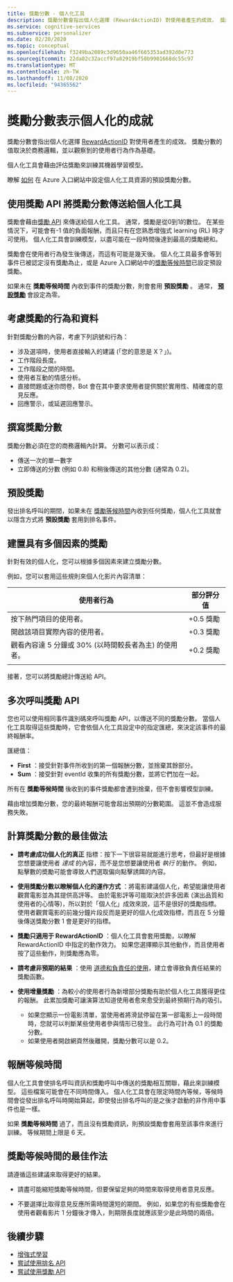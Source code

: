 ```yaml
---
title: 獎勵分數 - 個人化工具
description: 獎勵分數會指出個人化選擇 (RewardActionID) 對使用者產生的成效。 獎勵分數的值取決於商務邏輯，並以觀察到的使用者行為作為基礎。 個人化工具會藉由評估獎勵來訓練其機器學習模型。
ms.service: cognitive-services
ms.subservice: personalizer
ms.date: 02/20/2020
ms.topic: conceptual
ms.openlocfilehash: f3249ba2089c3d9650aa46f665353ad392d0e773
ms.sourcegitcommit: 22da82c32accf97a82919bf50b9901668dc55c97
ms.translationtype: MT
ms.contentlocale: zh-TW
ms.lasthandoff: 11/08/2020
ms.locfileid: "94365562"
---
```

# <a name="reward-scores-indicate-success-of-personalization"></a>獎勵分數表示個人化的成就

獎勵分數會指出個人化選擇 [RewardActionID](/rest/api/cognitiveservices/personalizer/rank/rank#response) 對使用者產生的成效。 獎勵分數的值取決於商務邏輯，並以觀察到的使用者行為作為基礎。

個人化工具會藉由評估獎勵來訓練其機器學習模型。

瞭解 [如何](how-to-settings.md#configure-rewards-for-the-feedback-loop) 在 Azure 入口網站中設定個人化工具資源的預設獎勵分數。

## <a name="use-reward-api-to-send-reward-score-to-personalizer"></a>使用獎勵 API 將獎勵分數傳送給個人化工具

獎勵會藉由[獎勵 API](/rest/api/cognitiveservices/personalizer/events/reward) 來傳送給個人化工具。 通常，獎勵是從0到1的數位。 在某些情況下，可能會有-1 值的負面報酬，而且只有在您熟悉增強式 learning (RL) 時才可使用。 個人化工具會訓練模型，以盡可能在一段時間後達到最高的獎勵總和。

獎勵會在使用者行為發生後傳送，而這有可能是幾天後。 個人化工具最多會等到事件已被認定沒有獎勵為止，或是 Azure 入口網站中的[獎勵等候時間](#reward-wait-time)已設定預設獎勵。

如果未在 **獎勵等候時間** 內收到事件的獎勵分數，則會套用 **預設獎勵** 。 通常， **[預設獎勵](how-to-settings.md#configure-reward-settings-for-the-feedback-loop-based-on-use-case)** 會設定為零。


## <a name="behaviors-and-data-to-consider-for-rewards"></a>考慮獎勵的行為和資料

針對獎勵分數的內容，考慮下列訊號和行為：

* 涉及選項時，使用者直接輸入的建議 (「您的意思是 X？」)。
* 工作階段長度。
* 工作階段之間的時間。
* 使用者互動的情感分析。
* 直接問題或迷你問卷，Bot 會在其中要求使用者提供關於實用性、精確度的意見反應。
* 回應警示，或延遲回應警示。

## <a name="composing-reward-scores"></a>撰寫獎勵分數

獎勵分數必須在您的商務邏輯內計算。 分數可以表示成：

* 傳送一次的單一數字
* 立即傳送的分數 (例如 0.8) 和稍後傳送的其他分數 (通常為 0.2)。

## <a name="default-rewards"></a>預設獎勵

發出排名呼叫的期間，如果未在 [獎勵等候時間](#reward-wait-time)內收到任何獎勵，個人化工具就會以隱含方式將 **預設獎勵** 套用到排名事件。

## <a name="building-up-rewards-with-multiple-factors"></a>建置具有多個因素的獎勵

針對有效的個人化，您可以根據多個因素來建立獎勵分數。

例如，您可以套用這些規則來個人化影片內容清單：

|使用者行為|部分評分值|
|--|--|
|按下熱門項目的使用者。|+0.5 獎勵|
|開啟該項目實際內容的使用者。|+0.3 獎勵|
|觀看內容達 5 分鐘或 30% (以時間較長者為主) 的使用者。|+0.2 獎勵|
|||

接著，您可以將獎勵總計傳送給 API。

## <a name="calling-the-reward-api-multiple-times"></a>多次呼叫獎勵 API

您也可以使用相同事件識別碼來呼叫獎勵 API，以傳送不同的獎勵分數。 當個人化工具取得這些獎勵時，它會依個人化工具設定中的指定匯總，來決定該事件的最終報酬率。

匯總值：

*  **First** ：接受針對事件所收到的第一個報酬分數，並捨棄其餘部分。
* **Sum** ：接受針對 eventId 收集的所有獎勵分數，並將它們加在一起。

所有在 **獎勵等候時間** 後收到的事件獎勵都會遭到捨棄，但不會影響模型訓練。

藉由增加獎勵分數，您的最終報酬可能會超出預期的分數範圍。 這並不會造成服務失敗。

## <a name="best-practices-for-calculating-reward-score"></a>計算獎勵分數的最佳做法

* **請考慮成功個人化的真正** 指標：按下一下很容易就能進行思考，但最好是根據您想要讓使用者 *達成* 的內容，而不是您想要讓使用者 *執行* 的動作。  例如，點擊數的奬勵可能會導致人們選取偏向點擊誘餌的內容。

* **使用獎勵分數以瞭解個人化的運作方式** ：將電影建議個人化，希望能讓使用者觀賞電影並為其提供高評等。 由於電影評等可能取決於許多因素 (演出品質和使用者的心情等)，所以對於「個人化」成效來說，這不是很好的獎勵指標。 使用者觀賞電影的前幾分鐘片段反而是更好的個人化成效指標，而且在 5 分鐘後傳送獎勵分數 1 會是更好的指標。

* **獎勵只適用于 RewardActionID** ：個人化工具會套用獎勵，以瞭解 RewardActionID 中指定的動作效力。 如果您選擇顯示其他動作，而且使用者按了這些動作，則獎勵應為零。

* **請考慮非預期的結果** ：使用 [道德和負責任的使用](ethics-responsible-use.md)，建立會導致負責任結果的獎勵函數。

* **使用增量獎勵** ：為較小的使用者行為新增部分獎勵有助於個人化工具獲得更佳的報酬。 此累加獎勵可讓演算法知道使用者愈來愈受到最終預期行為的吸引。
    * 如果您顯示一份電影清單，當使用者將滑鼠停留在第一部電影上一段時間時，您就可以判斷某些使用者參與情形已發生。 此行為可計為 0.1 的獎勵分數。
    * 如果使用者開啟網頁然後離開，獎勵分數可以是 0.2。

## <a name="reward-wait-time"></a>報酬等候時間

個人化工具會使排名呼叫資訊和獎勵呼叫中傳送的獎勵相互關聯，藉此來訓練模型。 這些檔案可能會在不同時間傳入。 個人化工具會在限定時間內等候，等候時間會從發出排名呼叫時開始算起，即使發出排名呼叫的是之後才啟動的非作用中事件也是一樣。

如果 **獎勵等候時間** 過了，而且沒有獎勵資訊，則預設獎勵會套用至該事件來進行訓練。 等候期間上限是 6 天。

## <a name="best-practices-for-reward-wait-time"></a>獎勵等候時間的最佳作法

請遵循這些建議來取得更好的結果。

* 請盡可能縮短獎勵等候時間，但要保留足夠的時間來取得使用者意見反應。

* 不要選擇比取得意見反應所需時間還短的期間。 例如，如果您的有些獎勵會在使用者觀看影片 1 分鐘後才傳入，則期限長度就應該至少是此時間的兩倍。

## <a name="next-steps"></a>後續步驟

* [增強式學習](concepts-reinforcement-learning.md)
* [嘗試使用排名 API](https://westus2.dev.cognitive.microsoft.com/docs/services/personalizer-api/operations/Rank/console)
* [嘗試使用獎勵 API](https://westus2.dev.cognitive.microsoft.com/docs/services/personalizer-api/operations/Reward)